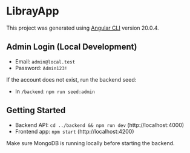 # LibrayApp

This project was generated using [Angular CLI](https://github.com/angular/angular-cli) version 20.0.4.

## Admin Login (Local Development)

- Email: `admin@local.test`
- Password: `Admin123!`

If the account does not exist, run the backend seed:

- In `/backend`: `npm run seed:admin`

## Getting Started

- Backend API: `cd ../backend && npm run dev` (http://localhost:4000)
- Frontend app: `npm start` (http://localhost:4200)

Make sure MongoDB is running locally before starting the backend.


